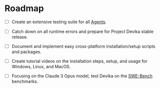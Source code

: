 # Roadmap

- [ ] Create an extensive testing suite for all [Agents](https://github.com/stitionai/devika/tree/main/src/agents).
- [ ] Catch down on all runtime errors and prepare for Project Devika stable release.
- [ ] Document and implement easy cross-platform installation/setup scripts and packages.
- [ ] Create tutorial videos on the installation steps, setup, and usage for Windows, Linux, and MacOS.
- [ ] Focusing on the Claude 3 Opus model, test Devika on the [SWE-Bench](https://www.swebench.com/) benchmarks.


